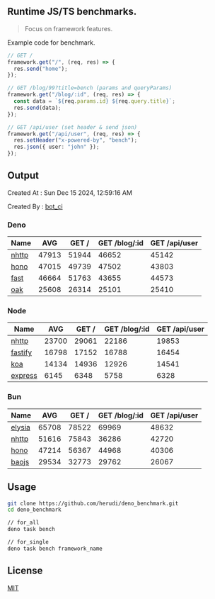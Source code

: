 ## Runtime JS/TS benchmarks.

> Focus on framework features.

Example code for benchmark.
```ts
// GET /
framework.get("/", (req, res) => {
  res.send("home");
});

// GET /blog/99?title=bench (params and queryParams)
framework.get("/blog/:id", (req, res) => {
  const data = `${req.params.id} ${req.query.title}`;
  res.send(data);
});

// GET /api/user (set header & send json)
framework.get("/api/user", (req, res) => {
  res.setHeader("x-powered-by", "bench");
  res.json({ user: "john" });
});
```

## Output
Created At : Sun Dec 15 2024, 12:59:16 AM

Created By : [bot_ci](https://github.com/herudi/deno_benchmarks/commits?author=github-actions%5Bbot%5D)


### Deno
|Name|AVG|GET /|GET /blog/:id|GET /api/user|
|----|----|----|----|----|
|[nhttp](https://github.com/nhttp/nhttp)|47913|51944|46652|45142|
|[hono](https://github.com/honojs/hono)|47015|49739|47502|43803|
|[fast](https://github.com/danteissaias/fast)|46664|51763|43655|44573|
|[oak](https://github.com/oakserver/oak)|25608|26314|25101|25410|
  


### Node
|Name|AVG|GET /|GET /blog/:id|GET /api/user|
|----|----|----|----|----|
|[nhttp](https://github.com/nhttp/nhttp)|23700|29061|22186|19853|
|[fastify](https://github.com/fastify/fastify)|16798|17152|16788|16454|
|[koa](https://github.com/koajs/koa)|14134|14936|12926|14541|
|[express](https://github.com/expressjs/express)|6145|6348|5758|6328|
  


### Bun
|Name|AVG|GET /|GET /blog/:id|GET /api/user|
|----|----|----|----|----|
|[elysia](https://github.com/elysiajs/elysia)|65708|78522|69969|48632|
|[nhttp](https://github.com/nhttp/nhttp)|51616|75843|36286|42720|
|[hono](https://github.com/honojs/hono)|47214|56367|44968|40306|
|[baojs](https://github.com/mattreid1/baojs)|29534|32773|29762|26067|
  



## Usage

```bash
git clone https://github.com/herudi/deno_benchmark.git
cd deno_benchmark

// for_all
deno task bench

// for_single
deno task bench framework_name
```

## License

[MIT](LICENSE)

